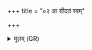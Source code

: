 +++
title = "०२ आ सीदतं स्वम्"

+++
<details><summary>मूलम् (GR)</summary>

आ सीदतं स्वम् उलोकं विदाने  
स्वासस्थे भवतम् इन्दवे नः ।  
युजे वां ब्रह्म पूर्व्यं नमोभिर्  
वि श्लोक एति पथ्येव सूरेः ॥
</details>